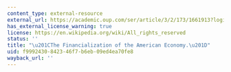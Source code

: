```yaml
---
content_type: external-resource
external_url: https://academic.oup.com/ser/article/3/2/173/1661913?login=true
has_external_license_warning: true
license: https://en.wikipedia.org/wiki/All_rights_reserved
status: ''
title: "\u201CThe Financialization of the American Economy.\u201D"
uid: f9992430-8423-46f7-b6eb-09ed4ea70fe8
wayback_url: ''
---
```

